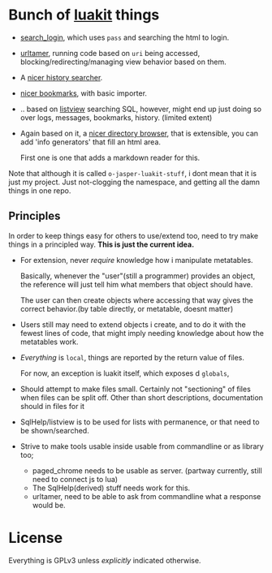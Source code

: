 # Bunch of [luakit](http://mason-larobina.github.io/luakit/) things

* [search_login](https://github.com/o-jasper/o-jasper-luakit-stuff/tree/master/search_login#log-in-using-pass), which uses `pass` and searching the html to login.
* [urltamer](https://github.com/o-jasper/o-jasper-luakit-stuff/tree/master/urltamer#taming-the-urls-that-are-accessed), running code based on `uri` being accessed,
  blocking/redirecting/managing view behavior based on them.
* A [nicer history searcher](https://github.com/o-jasper/o-jasper-luakit-stuff/tree/master/listview/history/).
* [nicer bookmarks](https://github.com/o-jasper/o-jasper-luakit-stuff/tree/master/listview/bookmarks/), with basic importer.
* .. based on [listview](https://github.com/o-jasper/o-jasper-luakit-stuff/tree/master/listview#list-view-lib--messages-lib)
  searching SQL, however, might end up just doing so over 
  logs, messages, bookmarks, history. (limited extent)

* Again based on it, a [nicer directory browser](https://github.com/o-jasper/o-jasper-luakit-stuff/tree/master/dirChrome/),
  that is extensible, you can add 'info generators' that fill an html area.
  
  First one is one that adds a markdown reader for this.

Note that although it is called `o-jasper-luakit-stuff`, i dont mean that it is
just my project. Just not-clogging the namespace, and getting all the damn
things in one repo.

## Principles
In order to keep things easy for others to use/extend too, need to try
make things in a principled way. **This is just the current idea.**

* For extension, never *require* knowledge how i manipulate metatables.

  Basically, whenever the "user"(still a programmer) provides an object,
  the reference will just tell him what members that object should have.
  
  The user can then create objects where accessing that way gives the
  correct behavior.(by table directly, or metatable, doesnt matter)
  
* Users still may need to extend objects i create, and to do it
  with the fewest lines of code, that might imply needing knowledge
  about how the metatables work.

* *Everything* is `local`, things are reported by the return value of files.

  For now, an exception is luakit itself, which exposes d `globals`,

* Should attempt to make files small. Certainly not "sectioning" of files
  when files can be split off. Other than short descriptions, documentation
  should in files for it

* SqlHelp/listview is to be used for lists with permanence, or that need
  to be shown/searched.

* Strive to make tools usable inside usable from commandline or as
  library too;
  + paged_chrome needs to be usable as server.
    (partway currently, still need to connect js to lua)
  + The SqlHelp(derived) stuff needs work for this.
  + urltamer, need to be able to ask from commandline what a response would be.

# License

Everything is GPLv3 unless *explicitly* indicated otherwise.
